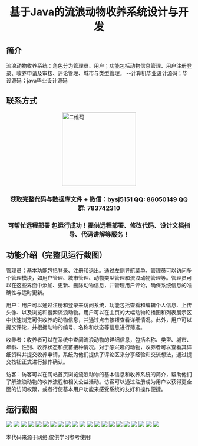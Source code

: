 <p><h1 align="center">基于Java的流浪动物收养系统设计与开发</h1></p>

## 简介
流浪动物收养系统：角色分为管理员、用户；功能包括动物信息管理、用户注册登录、收养申请及审核、评论管理、城市与类型管理。    --计算机毕业设计源码；毕设源码；java毕业设计源码


## 联系方式
<img src="https://bs-1329754181.cos.ap-shanghai.myqcloud.com/wx.jpg" alt="二维码" style="display: block; margin: 0 auto;" width="200px">
<p><h3 align="center">获取完整代码与数据库文件 + 微信：bysj5151 QQ: 86050149 QQ群: 783742310</h3></p>
<p><h3 align="center">可帮忙远程部署 包运行成功！提供远程部署、修改代码、设计文档指导、代码讲解等服务！</h3></p>

## 功能介绍（完整见运行截图）
管理员：基本功能包括登录、注册和退出。通过左侧导航菜单，管理员可以访问多个管理模块，如用户管理、城市管理、动物类型管理和流浪动物管理等。管理员可以在这些界面中添加、更新、删除动物信息，并管理用户评论，确保系统信息的准确性与适时更新。

用户：用户可以通过注册和登录来访问系统，功能包括查看和编辑个人信息、上传头像、以及浏览和搜索流浪动物。用户可以在主页的大幅动物轮播图和列表展示区中快速浏览可供收养的动物信息，并通过点击按钮查看详细情况。此外，用户可以提交评论，并根据动物的编号、名称和状态等信息进行筛选。

收养者：收养者可以在系统中查阅流浪动物的详细信息，包括名称、类型、城市、年龄、性别、收养状态和疫苗接种情况。对于感兴趣的动物，收养者可以查看其详细资料并提交收养申请，系统为他们提供了评论区来分享经验和交流想法，通过提交按钮正式进行操作确认。

访客：访客可以在网站首页浏览流浪动物的基本信息和收养系统的简介，帮助他们了解流浪动物的收养流程和相关公益活动。访客可以通过注册成为用户以获得更全面的访问权限，或者行使基本用户功能来感受系统的友好和操作便捷。


## 运行截图
![](https://bs-1329754181.cos.ap-shanghai.myqcloud.com/ssm/StrayAnimalAdoptionSystem/img/001.jpg)
![](https://bs-1329754181.cos.ap-shanghai.myqcloud.com/ssm/StrayAnimalAdoptionSystem/img/002.jpg)
![](https://bs-1329754181.cos.ap-shanghai.myqcloud.com/ssm/StrayAnimalAdoptionSystem/img/003.jpg)
![](https://bs-1329754181.cos.ap-shanghai.myqcloud.com/ssm/StrayAnimalAdoptionSystem/img/004.jpg)
![](https://bs-1329754181.cos.ap-shanghai.myqcloud.com/ssm/StrayAnimalAdoptionSystem/img/005.jpg)
![](https://bs-1329754181.cos.ap-shanghai.myqcloud.com/ssm/StrayAnimalAdoptionSystem/img/006.jpg)
![](https://bs-1329754181.cos.ap-shanghai.myqcloud.com/ssm/StrayAnimalAdoptionSystem/img/007.jpg)
![](https://bs-1329754181.cos.ap-shanghai.myqcloud.com/ssm/StrayAnimalAdoptionSystem/img/008.jpg)
![](https://bs-1329754181.cos.ap-shanghai.myqcloud.com/ssm/StrayAnimalAdoptionSystem/img/009.jpg)
![](https://bs-1329754181.cos.ap-shanghai.myqcloud.com/ssm/StrayAnimalAdoptionSystem/img/010.jpg)
![](https://bs-1329754181.cos.ap-shanghai.myqcloud.com/ssm/StrayAnimalAdoptionSystem/img/011.jpg)
![](https://bs-1329754181.cos.ap-shanghai.myqcloud.com/ssm/StrayAnimalAdoptionSystem/img/012.jpg)
![](https://bs-1329754181.cos.ap-shanghai.myqcloud.com/ssm/StrayAnimalAdoptionSystem/img/013.jpg)
![](https://bs-1329754181.cos.ap-shanghai.myqcloud.com/ssm/StrayAnimalAdoptionSystem/img/014.jpg)
![](https://bs-1329754181.cos.ap-shanghai.myqcloud.com/ssm/StrayAnimalAdoptionSystem/img/015.jpg)
![](https://bs-1329754181.cos.ap-shanghai.myqcloud.com/ssm/StrayAnimalAdoptionSystem/img/016.jpg)
![](https://bs-1329754181.cos.ap-shanghai.myqcloud.com/ssm/StrayAnimalAdoptionSystem/img/017.jpg)
![](https://bs-1329754181.cos.ap-shanghai.myqcloud.com/ssm/StrayAnimalAdoptionSystem/img/018.jpg)
![](https://bs-1329754181.cos.ap-shanghai.myqcloud.com/ssm/StrayAnimalAdoptionSystem/img/019.jpg)
![](https://bs-1329754181.cos.ap-shanghai.myqcloud.com/ssm/StrayAnimalAdoptionSystem/img/020.jpg)
![](https://bs-1329754181.cos.ap-shanghai.myqcloud.com/ssm/StrayAnimalAdoptionSystem/img/021.jpg)

<p>本代码来源于网络,仅供学习参考使用!</p>
